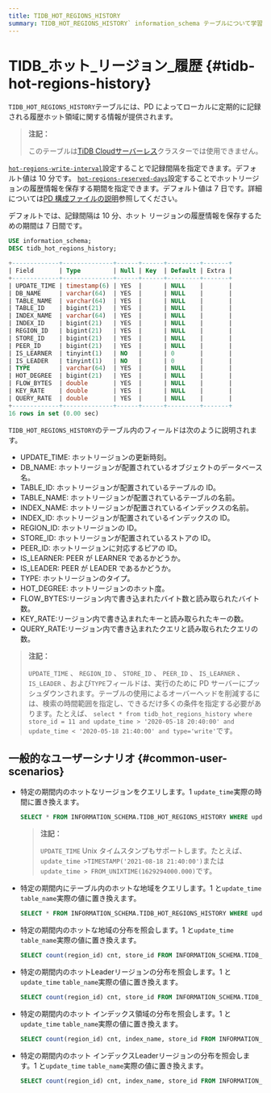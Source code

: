```yaml
---
title: TIDB_HOT_REGIONS_HISTORY
summary: TIDB_HOT_REGIONS_HISTORY` information_schema テーブルについて学習します。
---
```


# TIDB_ホット_リージョン_履歴 {#tidb-hot-regions-history}

`TIDB_HOT_REGIONS_HISTORY`テーブルには、PD によってローカルに定期的に記録される履歴ホット領域に関する情報が提供されます。

> **注記：**
>
> このテーブルは[TiDB Cloudサーバーレス](https://docs.pingcap.com/tidbcloud/select-cluster-tier#tidb-cloud-serverless)クラスターでは使用できません。

<CustomContent platform="tidb">

[`hot-regions-write-interval`](/pd-configuration-file.md#hot-regions-write-interval-new-in-v540)設定することで記録間隔を指定できます。デフォルト値は 10 分です。 [`hot-regions-reserved-days`](/pd-configuration-file.md#hot-regions-reserved-days-new-in-v540)設定することでホットリージョンの履歴情報を保存する期間を指定できます。デフォルト値は 7 日です。詳細については[PD 構成ファイルの説明](/pd-configuration-file.md#hot-regions-write-interval-new-in-v540)参照してください。

</CustomContent>

<CustomContent platform="tidb-cloud">

デフォルトでは、記録間隔は 10 分、ホット リージョンの履歴情報を保存するための期間は 7 日間です。

</CustomContent>

```sql
USE information_schema;
DESC tidb_hot_regions_history;
```

```sql
+-------------+--------------+------+------+---------+-------+
| Field       | Type         | Null | Key  | Default | Extra |
+-------------+--------------+------+------+---------+-------+
| UPDATE_TIME | timestamp(6) | YES  |      | NULL    |       |
| DB_NAME     | varchar(64)  | YES  |      | NULL    |       |
| TABLE_NAME  | varchar(64)  | YES  |      | NULL    |       |
| TABLE_ID    | bigint(21)   | YES  |      | NULL    |       |
| INDEX_NAME  | varchar(64)  | YES  |      | NULL    |       |
| INDEX_ID    | bigint(21)   | YES  |      | NULL    |       |
| REGION_ID   | bigint(21)   | YES  |      | NULL    |       |
| STORE_ID    | bigint(21)   | YES  |      | NULL    |       |
| PEER_ID     | bigint(21)   | YES  |      | NULL    |       |
| IS_LEARNER  | tinyint(1)   | NO   |      | 0       |       |
| IS_LEADER   | tinyint(1)   | NO   |      | 0       |       |
| TYPE        | varchar(64)  | YES  |      | NULL    |       |
| HOT_DEGREE  | bigint(21)   | YES  |      | NULL    |       |
| FLOW_BYTES  | double       | YES  |      | NULL    |       |
| KEY_RATE    | double       | YES  |      | NULL    |       |
| QUERY_RATE  | double       | YES  |      | NULL    |       |
+-------------+--------------+------+------+---------+-------+
16 rows in set (0.00 sec)
```

`TIDB_HOT_REGIONS_HISTORY`のテーブル内のフィールドは次のように説明されます。

-   UPDATE_TIME: ホットリージョンの更新時刻。
-   DB_NAME: ホットリージョンが配置されているオブジェクトのデータベース名。
-   TABLE_ID: ホットリージョンが配置されているテーブルの ID。
-   TABLE_NAME: ホットリージョンが配置されているテーブルの名前。
-   INDEX_NAME: ホットリージョンが配置されているインデックスの名前。
-   INDEX_ID: ホットリージョンが配置されているインデックスの ID。
-   REGION_ID: ホットリージョンの ID。
-   STORE_ID: ホットリージョンが配置されているストアの ID。
-   PEER_ID: ホットリージョンに対応するピアの ID。
-   IS_LEARNER: PEER が LEARNER であるかどうか。
-   IS_LEADER: PEER が LEADER であるかどうか。
-   TYPE: ホットリージョンのタイプ。
-   HOT_DEGREE: ホットリージョンのホット度。
-   FLOW_BYTES:リージョン内で書き込まれたバイト数と読み取られたバイト数。
-   KEY_RATE:リージョン内で書き込まれたキーと読み取られたキーの数。
-   QUERY_RATE:リージョン内で書き込まれたクエリと読み取られたクエリの数。

> **注記：**
>
> `UPDATE_TIME` 、 `REGION_ID` 、 `STORE_ID` 、 `PEER_ID` 、 `IS_LEARNER` 、 `IS_LEADER` 、および`TYPE`フィールドは、実行のために PD サーバーにプッシュダウンされます。テーブルの使用によるオーバーヘッドを削減するには、検索の時間範囲を指定し、できるだけ多くの条件を指定する必要があります。たとえば、 `select * from tidb_hot_regions_history where store_id = 11 and update_time > '2020-05-18 20:40:00' and update_time < '2020-05-18 21:40:00' and type='write'`です。

## 一般的なユーザーシナリオ {#common-user-scenarios}

-   特定の期間内のホットなリージョンをクエリします。1 `update_time`実際の時間に置き換えます。

    ```sql
    SELECT * FROM INFORMATION_SCHEMA.TIDB_HOT_REGIONS_HISTORY WHERE update_time >'2021-08-18 21:40:00' and update_time <'2021-09-19 00:00:00';
    ```

    > **注記：**
    >
    > `UPDATE_TIME` Unix タイムスタンプもサポートします。たとえば、 `update_time >TIMESTAMP('2021-08-18 21:40:00')`または`update_time > FROM_UNIXTIME(1629294000.000)`です。

-   特定の期間内にテーブル内のホットな地域をクエリします。1 と`update_time` `table_name`実際の値に置き換えます。

    ```SQL
    SELECT * FROM INFORMATION_SCHEMA.TIDB_HOT_REGIONS_HISTORY WHERE update_time >'2021-08-18 21:40:00' and update_time <'2021-09-19 00:00:00' and TABLE_NAME = 'table_name';
    ```

-   特定の期間内のホットな地域の分布を照会します。1 と`update_time` `table_name`実際の値に置き換えます。

    ```sql
    SELECT count(region_id) cnt, store_id FROM INFORMATION_SCHEMA.TIDB_HOT_REGIONS_HISTORY WHERE update_time >'2021-08-18 21:40:00' and update_time <'2021-09-19 00:00:00' and table_name = 'table_name' GROUP BY STORE_ID ORDER BY cnt DESC;
    ```

-   特定の期間内のホットLeaderリージョンの分布を照会します。1 と`update_time` `table_name`実際の値に置き換えます。

    ```sql
    SELECT count(region_id) cnt, store_id FROM INFORMATION_SCHEMA.TIDB_HOT_REGIONS_HISTORY WHERE update_time >'2021-08-18 21:40:00' and update_time <'2021-09-19 00:00:00' and table_name = 'table_name' and is_leader=1 GROUP BY STORE_ID ORDER BY cnt DESC;
    ```

-   特定の期間内のホット インデックス領域の分布を照会します。1 と`update_time` `table_name`実際の値に置き換えます。

    ```sql
    SELECT count(region_id) cnt, index_name, store_id FROM INFORMATION_SCHEMA.TIDB_HOT_REGIONS_HISTORY WHERE update_time >'2021-08-18 21:40:00' and update_time <'2021-09-19 00:00:00' and table_name = 'table_name' group by index_name, store_id order by index_name,cnt desc;
    ```

-   特定の期間内のホット インデックスLeaderリージョンの分布を照会します。1 と`update_time` `table_name`実際の値に置き換えます。

    ```sql
    SELECT count(region_id) cnt, index_name, store_id FROM INFORMATION_SCHEMA.TIDB_HOT_REGIONS_HISTORY WHERE update_time >'2021-08-18 21:40:00' and update_time <'2022-09-19 00:00:00' and table_name = 'table_name' and is_leader=1 group by index_name, store_id order by index_name,cnt desc;
    ```
